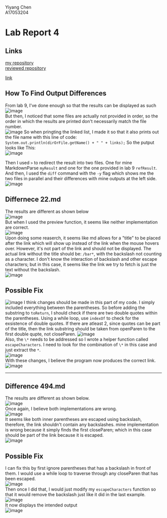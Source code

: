 Yiyang Chen  
A17053204

# Lab Report 4 #
## Links ##  
[my repository](https://github.com/yi113/markdown-parse)  
[reviewed repository](https://github.com/yih365/markdown-parse)  

[link](/bar\*)

## How To Find Output Differences  
From lab 9, I've done enough so that the results can be displayed as such  
![image](picture1.jpg)   
But then, I noticed that some files are actually not provided in order, so the order in which the results are printed don't necessarily match the file number.  
![image](picture2.jpg) 
So when pringting the linked list, I made it so that it also prints out the file name with this line of code: `System.out.println(dirOrFile.getName() + " " + links);` So the putput looks like This:  
![image](picture3.jpg)  

Then I used `>` to redirect the result into two files. One for mine MarkdownParse `myResult` and one for the one provided in lab 9 `refResult`. And then, I used the `diff` command with the `-y` flag which shows me the two files in parallel and their differences with mine outputs at the left side.  
![image](picture4.jpg)  

## Differnece 22.md ##  
The results are different as shown below   
![image](picture5.jpg)   
But when I used the preview function, it seems like neither implementation are correct.   
![image](picture6.jpg)   
Upon doing some reaserch, it seems like md allows for a "title" to be placed after the link which will show up instead of the link when the mouse hovers over. However, it's not part of the link and should not be displayed. 
The actual link without the title should be: `/bar*`, with the backslash not counting as a character. I don't know the interaction of backslash and other escape characters; but in this case, it seems like the link we try to fetch is just the text without the backslash.   
![image](picture7.jpg)   
## Possible Fix ##  
![image](picture8.jpg)
I think changes should be made in this part of my code. I simply included everything between the parentheses. So before adding the substring to `toReturn`, I should check if there are two double quotes within the parentheses. Using a while loop, use `indexOf` to check for the exsistence of double quotes. If there are atleast 2, since quotes can be part of the title, then the link substring should be taken from openParen to the first double qupte, not closeParen. 
![image](picture9.jpg)  
Also, the `\*` needs to be addressed so I wrote a helper function called `escapeCharacters`. I need to look for the combination of `\*` in this case and just extract the `*`.  
![image](picture10.jpg)  
With these changes, I believe the program now produces the correct link.  
![image](picture11.jpg)  

---

## Difference 494.md ##   
The results are different as shown below.  
![image](picture12.jpg)   
Once again, I believe both implementations are wrong.  
![image](picture13.jpg)   
It seems like both inner parentheses are escaped using backslash, therefore, the link shouldn't contain any backslashes. 
mine implementation is wrong because it simply finds the first closeParen; which in this case should be part of the link because it is escaped.  
![image](picture14.jpg)  
## Possible Fix ##  
I can fix this by first ignore parentheses that has a backslash in front of them. I would use a while loop to traverse through any closeParen that has been escaped.   
![image](picture15.jpg)  
Then once I did that, I would just modify my `escapeCharacters` function so that it would remove the backslash just like it did in the last example.  
![image](picture16.jpg)  
It now displays the intended output  
![image](picture17.jpg)  





